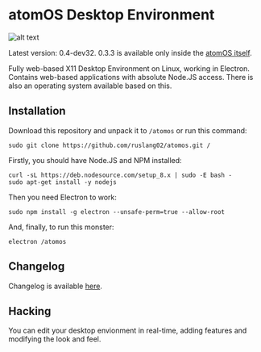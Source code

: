 # atomOS Desktop Environment

![alt text](https://pp.userapi.com/c841636/v841636258/2ec95/7cDypn8Pu4I.jpg)

Latest version: 0.4-dev32. 0.3.3 is available only inside the [atomOS itself](https://drive.google.com/drive/folders/0B_VomIpGvKyvU0RPUnVxM2pOeDg).

Fully web-based X11 Desktop Environment on Linux, working in Electron.
Contains web-based applications with absolute Node.JS access.
There is also an operating system available based on this.

## Installation

Download this repository and unpack it to `/atomos` or run this command:
```
sudo git clone https://github.com/ruslang02/atomos.git /
```

Firstly, you should have Node.JS and NPM installed:
```
curl -sL https://deb.nodesource.com/setup_8.x | sudo -E bash -
sudo apt-get install -y nodejs
```
Then you need Electron to work:
```
sudo npm install -g electron --unsafe-perm=true --allow-root
```
And, finally, to run this monster:
```
electron /atomos
```

## Changelog

Changelog is available [here](https://github.com/ruslang02/atomos/blob/master/home/Documents/changelog.md).

## Hacking
You can edit your desktop envionment in real-time, adding features and modifying the look and feel.

